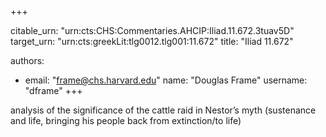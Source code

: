 +++


citable_urn: "urn:cts:CHS:Commentaries.AHCIP:Iliad.11.672.3tuav5D"
target_urn: "urn:cts:greekLit:tlg0012.tlg001:11.672"
title: "Iliad 11.672"

authors:
- email: "frame@chs.harvard.edu"
  name: "Douglas Frame"
  username: "dframe"
+++

<p>analysis of the significance of the cattle raid in Nestor’s myth (sustenance and life, bringing his people back from extinction/to life)</p>